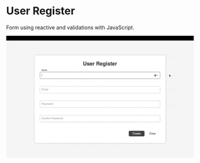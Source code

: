 # User Register

Form using reactive and validations with JavaScript.

![img](./.github/resources/home.gif)
